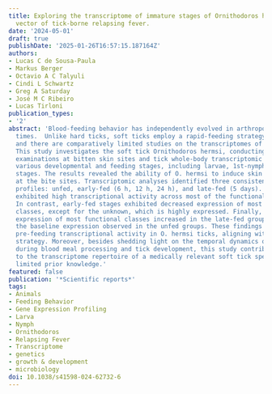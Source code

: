 ```yaml
---
title: Exploring the transcriptome of immature stages of Ornithodoros hermsi, the  soft-tick
  vector of tick-borne relapsing fever.
date: '2024-05-01'
draft: true
publishDate: '2025-01-26T16:57:15.187164Z'
authors:
- Lucas C de Sousa-Paula
- Markus Berger
- Octavio A C Talyuli
- Cindi L Schwartz
- Greg A Saturday
- José M C Ribeiro
- Lucas Tirloni
publication_types:
- '2'
abstract: 'Blood-feeding behavior has independently evolved in arthropods multiple
  times.  Unlike hard ticks, soft ticks employ a rapid-feeding strategy for hematophagy,
  and there are comparatively limited studies on the transcriptomes of these organisms.
  This study investigates the soft tick Ornithodoros hermsi, conducting histopathological
  examinations at bitten skin sites and tick whole-body transcriptomic analyses across
  various developmental and feeding stages, including larvae, 1st-nymphal, and 2nd-nymphal
  stages. The results revealed the ability of O. hermsi to induce skin hemorrhage
  at the bite sites. Transcriptomic analyses identified three consistent transcriptional
  profiles: unfed, early-fed (6 h, 12 h, 24 h), and late-fed (5 days). The unfed profile
  exhibited high transcriptional activity across most of the functional classes annotated.
  In contrast, early-fed stages exhibited decreased expression of most functional
  classes, except for the unknown, which is highly expressed. Finally, transcriptional
  expression of most functional classes increased in the late-fed groups, resembling
  the baseline expression observed in the unfed groups. These findings highlight intense
  pre-feeding transcriptional activity in O. hermsi ticks, aligning with their rapid-feeding
  strategy. Moreover, besides shedding light on the temporal dynamics of key pathways
  during blood meal processing and tick development, this study contributes significantly
  to the transcriptome repertoire of a medically relevant soft tick species with relatively
  limited prior knowledge.'
featured: false
publication: '*Scientific reports*'
tags:
- Animals
- Feeding Behavior
- Gene Expression Profiling
- Larva
- Nymph
- Ornithodoros
- Relapsing Fever
- Transcriptome
- genetics
- growth & development
- microbiology
doi: 10.1038/s41598-024-62732-6
---
```


